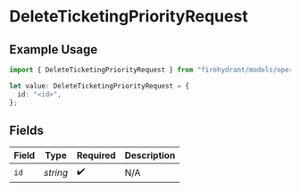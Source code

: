 # DeleteTicketingPriorityRequest

## Example Usage

```typescript
import { DeleteTicketingPriorityRequest } from "firehydrant/models/operations";

let value: DeleteTicketingPriorityRequest = {
  id: "<id>",
};
```

## Fields

| Field              | Type               | Required           | Description        |
| ------------------ | ------------------ | ------------------ | ------------------ |
| `id`               | *string*           | :heavy_check_mark: | N/A                |